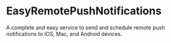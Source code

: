 # EasyRemotePushNotifications
A complete and easy service to send and schedule remote push notifications to IOS, Mac, and Android devices.
